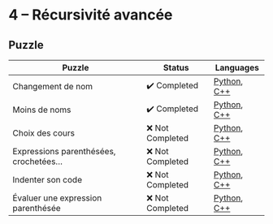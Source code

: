 # 4 – Récursivité avancée

## Puzzle

| Puzzle                                | Status                       | Languages                                                                            |
| ------------------------------------- | ---------------------------- | ------------------------------------------------------------------------------------ |
| Changement de nom                     | :heavy_check_mark: Completed | [Python](1%20-%20Changement%20de%20nom.py), [C++](1%20-%20Changement%20de%20nom.cpp) |
| Moins de noms                         | :heavy_check_mark: Completed | [Python](2%20-%20Moins%20de%20noms.py), [C++](2%20-%20Moins%20de%20noms.cpp)         |
| Choix des cours                       | :x: Not Completed            | [Python](), [C++]()                                                                  |
| Expressions parenthésées, crochetées… | :x: Not Completed            | [Python](), [C++]()                                                                  |
| Indenter son code                     | :x: Not Completed            | [Python](), [C++]()                                                                  |
| Évaluer une expression parenthésée    | :x: Not Completed            | [Python](), [C++]()                                                                  |
